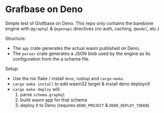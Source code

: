 # Grafbase on Deno

Simple test of Grafbase on Deno. This repo only contains the barebone engine with `@graphql` & `@openapi` directives (no auth, caching, `@model`, etc.)

Structure:

- The `app` crate generates the actual wasm published on Deno.
- The `parser` crate generates a JSON blob used by the engine as its configuration from the a schema file.

Setup:

- Use the nix flake / install `deno`, rustup and `cargo-make`.
- `cargo make install` to add wasm32 target & install deno deployctl
- `cargo make deploy` will:
    1. parse `schema.graphql`
    2. build wasm app for that schema
    3. deploy it to Deno (requires `DENO_PROJECT` & `DENO_DEPLOY_TOKEN`)

